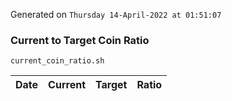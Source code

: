 Generated on `Thursday 14-April-2022 at 01:51:07`

### Current to Target Coin Ratio
`current_coin_ratio.sh`

Date|Current|Target|Ratio
---|---|---|---
